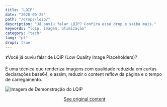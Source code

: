 ```yaml
---
title: "LQIP"
date: "2020-06-25"
path: "/drops/lqip/"
description: "Já ouviu falar LQIP? Confira esse drop e saiba mais."
keywords: "lqip, imagem, otimização"
category: "tech"
lang: "pt"
drops: true
---
```


<div class="drop">

❓Você já ouviu falar de LQIP (Low Quality Image Placeholders)?

É uma técnica que renderiza imagens com qualidade reduzida em curtas declarações base64, e assim, reduzir o content reflow da página e o tempo de carregamento.

![Imagem de Demonstração do LQIP](https://pbs.twimg.com/media/EbYr24fWkAA9-1Y?format=jpg&name=medium)

<center class="center-original-content">
<a href="https://twitter.com/obetomuniz/status/1276255768468226054" target="_blank" rel="noopener noreferrer">See original content</a>
</center>

</div>
